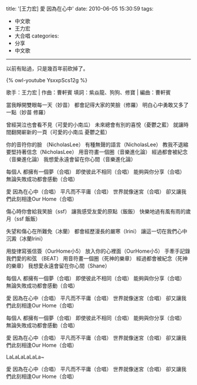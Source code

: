 title: '[王力宏] 愛 因為在心中'
date: 2010-06-05 15:30:59
tags:
- 中文歌
- 王力宏
- 大合唱
categories:
- 分享
- 中文歌
---

以前有貼過，只是幾百年前砍掉了。

{% owl-youtube YsxxpScs12g %}

<!-- more -->

歌手：王力宏 | 作曲：曹軒賓
填詞：紫焱龍、狗狗、修寶 | 編曲：曹軒賓

當我睜開雙眼每一天（妙苗）
都會記得大家的笑臉（修羅）
明白心中勇敢又多了一點（妙苗 修羅）

曾經哭泣也會看不見（可愛的小南瓜）
未來總會有別的喜悅（憂鬱之藍）
就讓時間翻開嶄新的一頁（可愛的小南瓜 憂鬱之藍）

你的音符你的臉 （NicholasLee）
有種無聲的語言（NicholasLee）
教我不退縮要堅持著信念（NicholasLee）
用音符畫一個圈（音樂進化論）
經過都會被紀念（音樂進化論）
我想愛永遠會留在你心間（音樂進化論）

每個人 都擁有一個夢（合唱）
即使彼此不相同（合唱）
能夠與你分享（合唱）
無論失敗成功都會感動（合唱）

愛 因為在心中（合唱）
平凡而不平庸（合唱）
世界就像迷宮（合唱）
卻又讓我們此刻相逢Our Home（合唱）

傷心時你會給我笑臉（ssf）
讓我感受友愛的原點（飯飯）
快樂地過有風有雨的歲月（ssf 飯飯）

失望和傷心在所難免（冰蘭）
都會經歷漫長的嚴寒（Irini）
讓這一切在我們心中沉澱（冰蘭Irini）

用旋律寫張信簽（OurHome小5）
放入你的心裡面（OurHome小5）
手牽手記錄我們愛的和弦 （BEAT）
用音符畫一個圈（死神的樂章）
經過都會被紀念（死神的樂章）
我想愛永遠會留在你心間（Shane）

每個人 都擁有一個夢（合唱）
即使彼此不相同（合唱）
能夠與你分享（合唱）
無論失敗成功都會感動（合唱）

愛 因為在心中（合唱）
平凡而不平庸（合唱）
世界就像迷宮（合唱）
卻又讓我們此刻相逢Our Home（合唱）

每個人 都擁有一個夢（合唱）
即使彼此不相同（合唱）
能夠與你分享（合唱）
無論失敗成功都會感動（合唱）

愛 因為在心中（合唱）
平凡而不平庸（合唱）
世界就像迷宮（合唱）
卻又讓我們此刻相逢Our Home（合唱）

LaLaLaLaLaLa~

愛 因為在心中（合唱）
平凡而不平庸（合唱）
世界就像迷宮（合唱）
卻又讓我們此刻相逢Our Home（合唱）